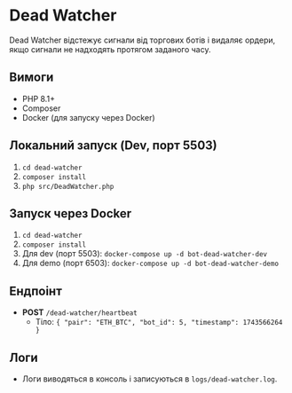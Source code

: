 # Dead Watcher

Dead Watcher відстежує сигнали від торгових ботів і видаляє ордери, якщо сигнали не надходять протягом заданого часу.

## Вимоги
- PHP 8.1+
- Composer
- Docker (для запуску через Docker)

## Локальний запуск (Dev, порт 5503)
1. `cd dead-watcher`
2. `composer install`
3. `php src/DeadWatcher.php`

## Запуск через Docker
1. `cd dead-watcher`
2. `composer install`
3. Для dev (порт 5503): `docker-compose up -d bot-dead-watcher-dev`
4. Для demo (порт 6503): `docker-compose up -d bot-dead-watcher-demo`

## Ендпоінт
- **POST** `/dead-watcher/heartbeat`
  - Тіло: `{ "pair": "ETH_BTC", "bot_id": 5, "timestamp": 1743566264 }`

## Логи
- Логи виводяться в консоль і записуються в `logs/dead-watcher.log`.